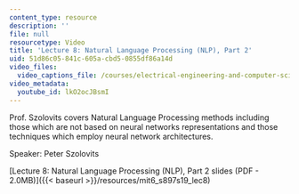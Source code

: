 ```yaml
---
content_type: resource
description: ''
file: null
resourcetype: Video
title: 'Lecture 8: Natural Language Processing (NLP), Part 2'
uid: 51d86c05-841c-605a-cbd5-0855df86a14d
video_files:
  video_captions_file: /courses/electrical-engineering-and-computer-science/6-s897-machine-learning-for-healthcare-spring-2019/lecture-videos/lecture-8-natural-language-processing-nlp-part-2/lkO2ocJBsmI.vtt
video_metadata:
  youtube_id: lkO2ocJBsmI
---
```


Prof. Szolovits covers Natural Language Processing methods including those which are not based on neural networks representations and those techniques which employ neural network architectures.

Speaker: Peter Szolovits

[Lecture 8: Natural Language Processing (NLP), Part 2 slides (PDF - 2.0MB)]({{< baseurl >}}/resources/mit6_s897s19_lec8)